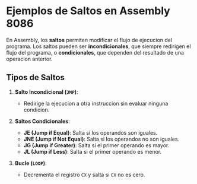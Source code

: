 # Ejemplos de Saltos en Assembly 8086

En Assembly, los **saltos** permiten modificar el flujo de ejecucion del programa. Los saltos pueden ser **incondicionales**, que siempre redirigen el flujo del programa, o **condicionales**, que dependen del resultado de una operacion anterior.

## Tipos de Saltos

1. **Salto Incondicional (`JMP`)**:
   - Redirige la ejecucion a otra instruccion sin evaluar ninguna condicion.

2. **Saltos Condicionales**:
   - **JE (Jump if Equal)**: Salta si los operandos son iguales.
   - **JNE (Jump if Not Equal)**: Salta si los operandos no son iguales.
   - **JG (Jump if Greater)**: Salta si el primer operando es mayor.
   - **JL (Jump if Less)**: Salta si el primer operando es menor.

3. **Bucle (`LOOP`)**:
   - Decrementa el registro `CX` y salta si `CX` no es cero.
